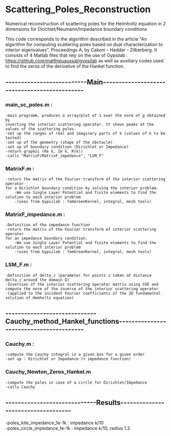 # Scattering_Poles_Reconstruction
Numerical reconstruction of scattering poles for the Helmholtz equation in 2 dimensions for Dirichlet/Neumann/Impedance boundary conditions

This code corresponds to the algorithm described in the article "An algorithm for computing scattering poles based on dual characterization to interior eigenvalues", Proceedings A, by Cakoni - Haddar - Zilberberg. 
It consists of 4 Matlab files that rely on the use of Gypsilab : https://github.com/matthieuaussal/gypsilab
as well as auxiliary codes used to find the zeros of the derivative of the Hankel function. 

## --------------------------Main---------------------------------------------   
### main_sc_poles.m :   
	-main programm, produces a array/plot of 1 over the norm of g obtained by  
 	inverting the interior scattering operator. It shows peaks at the values of the scattering poles.  
	-set up the ranges of real and imaginary parts of k (values of k to be tested)  
	-set up of the geometry (shape of the obstacle)  
	-set up of boundary condition (Dirichlet or Impedance)  
	-return graphic (Re k, Im k, R(k))  
	-calls "MatrixF/MatrixF_impedance", "LSM_F"  
  
### MatrixF.m :  
	-return the matrix of the Fourier transform of the interior scattering operator  
 	for a Dirichlet boundary condition by solving the interior problem.  
        -We use Single Layer Potential and finite elements to find the solution to each interior problem   
        -(uses from Gypsilab : femGreenKernel, integral, mesh tools)  
  
### MatrixF_impedance.m :  
	-Definition of the impedance function  
	-return the matrix of the Fourier transform of interior scattering operator   
 	for an impedance boundary condition.  
        -We use Single Layer Potential and finite elements to find the solution to each interior problem   
        -(uses from Gypsilab : femGreenKernel, integral, mesh tools)  
  
### LSM_F.m :
	-Definition of delta_z (parameter for points z taken at distance delta_z around the domain D)  
	-Inversion of the interior scattering operator matrix using SVD and   
 	compute the norm of the inverse of the interior scattering operator
	-(applied to the incident Fourier coefficients of the 2D fundamental solution of Hemholtz equation)
  
## -----------------------------Cauchy_method_Hankel_functions----------------------------------------    
### Cauchy.m :   
	-compute the Cauchy integral in a given box for a given order  
	-set up : Dirichlet or Impedance (+ impedance function)  
### Cauchy_Newton_Zeros_Hankel.m    
	-compute the poles in case of a circle for Dirichlet/Impedance  
	-calls Cauchy  
## -----------------------------Results-----------------------------------   
-poles_kite_impedance_1e-1k : impedance k/10  
-poles_circle_impedance_1e-1k : impedance k/10, radius 1.3  

